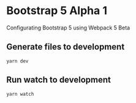 # Bootstrap 5 Alpha 1

Configurating Bootstrap 5 using Webpack 5 Beta


## Generate files to development

```
yarn dev
```

## Run watch to development

```
yarn watch
```